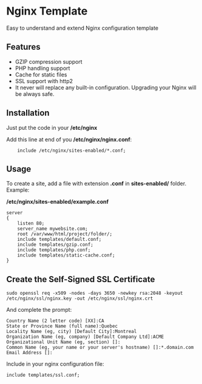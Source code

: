 # Nginx Template

Easy to understand and extend Nginx configuration template

## Features
 * GZIP compression support
 * PHP handling support
 * Cache for static files
 * SSL support with http2
 * It never will replace any built-in configuration. Upgrading your Nginx will be always safe.

## Installation
Just put the code in your **/etc/nginx**

Add this line at end of you **/etc/nginx/nginx.conf**:
```nginx
    include /etc/nginx/sites-enabled/*.conf;
```

## Usage

To create a site, add a file with extension **.conf** in **sites-enabled/** folder. Example:

**/etc/nginx/sites-enabled/example.conf**

```nginx
server
{
    listen 80;
    server_name mywebsite.com;
    root /var/www/html/project/folder/;
    include templates/default.conf;
    include templates/gzip.conf;
    include templates/php.conf;
    include templates/static-cache.conf;
}

```

## Create the Self-Signed SSL Certificate
```
sudo openssl req -x509 -nodes -days 3650 -newkey rsa:2048 -keyout /etc/nginx/ssl/nginx.key -out /etc/nginx/ssl/nginx.crt
```

And complete the prompt:
```
Country Name (2 letter code) [XX]:CA
State or Province Name (full name):Quebec
Locality Name (eg, city) [Default City]:Montreal
Organization Name (eg, company) [Default Company Ltd]:ACME
Organizational Unit Name (eg, section) []:
Common Name (eg, your name or your server's hostname) []:*.domain.com
Email Address []:
```

Include in your nginx configuration file:
```nginx
include templates/ssl.conf;
```

